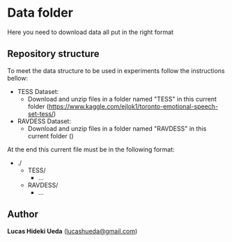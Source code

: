 # Data folder

Here you need to download data all put in the right format

## Repository structure

To meet the data structure to be used in experiments follow the instructions bellow:

- TESS Dataset: 
	- Download and unzip files in a folder named "TESS" in this current folder (https://www.kaggle.com/ejlok1/toronto-emotional-speech-set-tess/)
- RAVDESS Dataset:
	- Download and unzip files in a folder named "RAVDESS" in this current folder ()

At the end this current file must be in the following format:

- ./
	- TESS/
		- ...
	- RAVDESS/
		- ...


## Author

**Lucas Hideki Ueda** (lucashueda@gmail.com)

